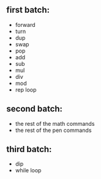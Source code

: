 ## first batch:
- forward
- turn
- dup
- swap
- pop
- add
- sub
- mul
- div
- mod
- rep loop

## second batch:
- the rest of the math commands
- the rest of the pen commands

## third batch:
- dip
- while loop
